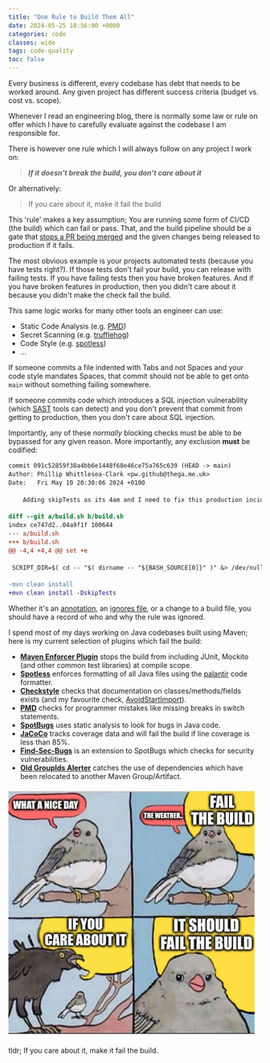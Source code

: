```yaml
---
title: "One Rule to Build Them All"
date: 2024-05-25 18:56:00 +0000
categories: code
classes: wide
tags: code-quality
toc: false
---
```


Every business is different, every codebase has debt that needs to be worked around.
Any given project has different success criteria (budget vs. cost vs. scope).

Whenever I read an engineering blog, there is normally some law or rule on offer which I have to carefully evaluate against the codebase I am responsible for.

There is however one rule which I will always follow on any project I work on:

> ***If it doesn't break the build, you don't care about it***

Or alternatively:

> If you care about it, make it fail the build

This 'rule' makes a key assumption; You are running some form of CI/CD (the build) which can fail or pass.
That, and the build pipeline should be a gate that [stops a PR being merged](https://docs.github.com/en/pull-requests/collaborating-with-pull-requests/collaborating-on-repositories-with-code-quality-features/about-status-checks) and the given changes being released to production if it fails.

The most obvious example is your projects automated tests (because you have tests right?).
If those tests don't fail your build, you can release with failing tests.
If you have failing tests then you have broken features.
And if you have broken features in production, then you didn't care about it because you didn't make the check fail the build.

This same logic works for many other tools an engineer can use:
- Static Code Analysis (e.g. [PMD](https://pmd.github.io/))
- Secret Scanning (e.g. [trufflehog](https://github.com/trufflesecurity/trufflehog))
- Code Style (e.g. [spotless](https://github.com/diffplug/spotless))
- ...

If someone commits a file indented with Tabs and not Spaces and your code style mandates Spaces, that commit should not be able to get onto `main` without something failing somewhere.

If someone commits code which introduces a SQL injection vulnerability (which [SAST](https://en.wikipedia.org/wiki/Static_application_security_testing) tools can detect) and you don't prevent that commit from getting to production, then you don't care about SQL injection.

Importantly, any of these *normally* blocking checks must be able to be bypassed for any given reason.
More importantly, any exclusion **must** be codified:

```diff
commit 091c52859f38a4bb6e1448f68e46ce75a765c639 (HEAD -> main)
Author: Phillip Whittlesea-Clark <pw.github@thega.me.uk>
Date:   Fri May 10 20:30:06 2024 +0100

    Adding skipTests as its 4am and I need to fix this production incident

diff --git a/build.sh b/build.sh
index ce747d2..04a9f1f 100644
--- a/build.sh
+++ b/build.sh
@@ -4,4 +4,4 @@ set +e
 
 SCRIPT_DIR=$( cd -- "$( dirname -- "${BASH_SOURCE[0]}" )" &> /dev/null && pwd )
 
-mvn clean install
+mvn clean install -DskipTests
```

Whether it's an [annotation](https://pmd.github.io/pmd/pmd_userdocs_suppressing_warnings.html), an [ignores file](https://spotbugs.readthedocs.io/en/stable/filter.html#examples), or a change to a build file, you should have a record of who and why the rule was ignored.

I spend most of my days working on Java codebases built using Maven; here is my current selection of plugins which fail the build:

- **[Maven Enforcer Plugin](https://github.com/apache/maven-enforcer)** stops the build from including JUnit, Mockito (and other common test libraries) at compile scope.
- **[Spotless](https://github.com/diffplug/spotless)** enforces formatting of all Java files using the [palantir](https://github.com/palantir/palantir-java-format) code formatter.
- **[Checkstyle](https://checkstyle.sourceforge.io/)** checks that documentation on classes/methods/fields exists (and my favourite check, [AvoidStartImport](https://checkstyle.sourceforge.io/checks/imports/avoidstarimport.html)).
- **[PMD](https://pmd.github.io/)** checks for programmer mistakes like missing breaks in switch statements.
- **[SpotBugs](https://spotbugs.github.io/)** uses static analysis to look for bugs in Java code.
- **[JaCoCo](https://www.jacoco.org/jacoco/)** tracks coverage data and will fail the build if line coverage is less than 85%.
- **[Find-Sec-Bugs](http://find-sec-bugs.github.io/)** is an extension to SpotBugs which checks for security vulnerabilities.
- **[Old GroupIds Alerter](https://github.com/jonathanlermitage/oga-maven-plugin)** catches the use of dependencies which have been relocated to another Maven Group/Artifact.

![Me at project kick off](/assets/images/one-rule-crow.png)

tldr; If you care about it, make it fail the build.
